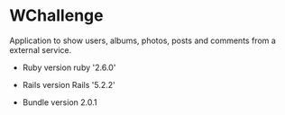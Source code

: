 # WChallenge

Application to show users, albums, photos, posts and comments from a external service.

* Ruby version
  ruby '2.6.0'

* Rails version
  Rails '5.2.2'

* Bundle version
  2.0.1

